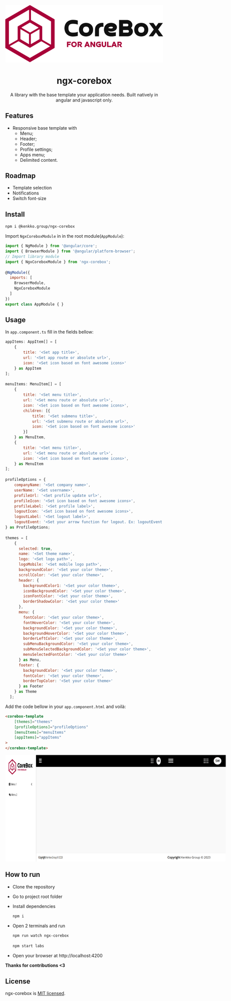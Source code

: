 <p align="center">
  <img style="text-align: center;" src="./projects/labs/src/assets/logo-desktop.png">
  <h1 align="center">ngx-corebox</h1>
  <p align="center">A library with the base template your application needs. Built natively in angular and javascript only.</p>
</p>

## Features

- Responsive base template with 
    - Menu;
    - Header;
    - Footer;
    - Profile settings;
    - Apps menu;
    - Delimited content.

## Roadmap

- Template selection
- Notifications
- Switch font-size


## Install

```bash
npm i @kenkko.group/ngx-corebox
```

Import `NgxCoreboxModule` in in the root module(`AppModule`):
```js
import { NgModule } from '@angular/core';
import { BrowserModule } from '@angular/platform-browser';
// Import library module
import { NgxCoreboxModule } from 'ngx-corebox';

@NgModule({
  imports: [
    BrowserModule,
    NgxCoreboxModule
  ]
})
export class AppModule { }

```

## Usage

In `app.component.ts` fill in the fields bellow:

```js
appItems: AppItem[] = [
    {
        title: '<Set app title>',
        url: '<Set app route or absolute url>',
        icon: '<Set icon based on font awesome icons>'
    } as AppItem
];

menuItems: MenuItem[] = [
    {
        title: '<Set menu title>',
        url: '<Set menu route or absolute url>',
        icon: '<Set icon based on font awesome icons>',
        children: [{
            title: '<Set submenu title>',
            url: '<Set submenu route or absolute url>',
            icon: '<Set icon based on font awesome icons>'
        }]
    } as MenuItem,
    {
        title: '<Set menu title>',
        url: '<Set menu route or absolute url>',
        icon: '<Set icon based on font awesome icons>',
    } as MenuItem
];

profileOptions = {
    companyName: '<Set company name>',
    userName: '<Set username>',
    profileUrl: '<Set profile update url>',
    profileIcon: '<Set icon based on font awesome icons>',
    profileLabel: '<Set profile label>',
    logoutIcon: '<Set icon based on font awesome icons>',
    logoutLabel: '<Set logout label>',
    logoutEvent: '<Set your arrow function for logout. Ex: logoutEvent: () => { myLogoutFunction(); } >'
} as ProfileOptions;

themes = [
    {
      selected: true,
      name: '<Set theme name>',
      logo: '<Set logo path>',
      logoMobile: '<Set mobile logo path>',
      backgroundColor: '<Set your color theme>',
      scrollColor: '<Set your color theme>',
      header: {
        backgroundColor1: '<Set your color theme>',
        iconBackgroundColor: '<Set your color theme>',
        iconFontColor: '<Set your color theme>',
        borderShadowColor: '<Set your color theme>'
      },
      menu: {
        fontColor: '<Set your color theme>',
        fontHoverColor: '<Set your color theme>',
        backgroundColor: '<Set your color theme>',
        backgroundHoverColor: '<Set your color theme>',
        borderLeftColor: '<Set your color theme>',
        subMenuBackgroundColor: '<Set your color theme>',
        subMenuSelectedBackgroundColor: '<Set your color theme>',
        menuSelectedFontColor: '<Set your color theme>'
      } as Menu,
      footer: {
        backgroundColor: '<Set your color theme>',
        fontColor: '<Set your color theme>',
        borderTopColor: '<Set your color theme>'
      } as Footer
    } as Theme
  ];
```


Add the code bellow in your `app.component.html` and voilà:

```html
<corebox-template
    [themes]="themes"
    [profileOptions]="profileOptions"
    [menuItems]="menuItems"
    [appItems]="appItems"
>
</corebox-template>
```
<p style="display:flex;justify-content:space-between;">
    <img style="width:800px" src="./projects/labs/src/assets/desktop.png">
    <img style="width:200px" src="./projects/labs/src/assets/mobile.png">
</p>

## How to run

- Clone the repository

- Go to project root folder

- Install dependencies
    ```bash 
    npm i
    ```

- Open 2 terminals and run
    ```bash 
    npm run watch ngx-corebox

    npm start labs
    ```

- Open your browser at http://localhost:4200

**Thanks for contributions <3**
## License

ngx-corebox is [MIT licensed](./LICENSE).
